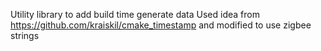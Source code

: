Utility library to add build time generate data
Used idea from https://github.com/kraiskil/cmake_timestamp and modified to
use zigbee strings
